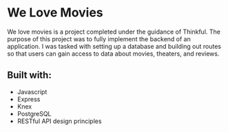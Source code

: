 # We Love Movies

We love movies is a project completed under the guidance of Thinkful.
The purpose of this project was to fully implement the backend of an application. 
I was tasked with setting up a database and building out routes so that users can gain access to data about movies, theaters, and reviews.

## Built with:
* Javascript
* Express 
* Knex
* PostgreSQL 
* RESTful API design principles